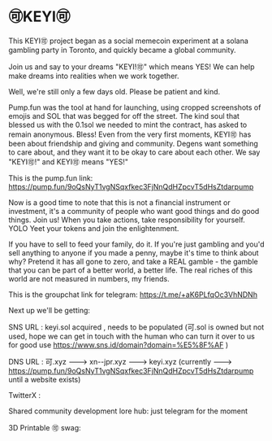 # 🉑KEYI🉑

This KEYI🉑 project began as a social memecoin experiment at a solana gambling party in Toronto, and quickly became a global community.

Join us and say to your dreams "KEYI!🉑" which means YES! We can help make dreams into realities when we work together.

Well, we're still only a few days old. Please be patient and kind. 

Pump.fun was the tool at hand for launching, using cropped screenshots of emojis and SOL that was begged for off the street. The kind soul that blessed us with the 0.1sol we needed to mint the contract, has asked to remain anonymous. Bless! Even from the very first moments, KEYI🉑 has been about friendship and giving and community. Degens want something to care about, and they want it to be okay to care about each other. We say "KEYI🉑!" and KEYI🉑 means "YES!"

This is the pump.fun link: https://pump.fun/9oQsNyT1vgNSqxfkec3FjNnQdHZpcvT5dHsZtdarpump

Now is a good time to note that this is not a financial instrument or investment, it's a community of people who want good things and do good things. Join us! When you take actions, take responsibility for yourself.
YOLO Yeet your tokens and join the enlightenment. 

If you have to sell to feed your family, do it. If you're just gambling and you'd sell anything to anyone if you made a penny, maybe it's time to think about why? Pretend it has all gone to zero, and take a REAL gamble - the gamble that you can be part of a better world, a better life. The real riches of this world are not measured in numbers, my friends.

This is the groupchat link for telegram: https://t.me/+aK6PLfqOc3VhNDNh

Next up we'll be getting:


SNS URL : keyi.sol acquired , needs to be populated (可.sol is owned but not used, hope we can get in touch with the human who can turn it over to us for good use https://www.sns.id/domain?domain=%E5%8F%AF )

DNS URL : 可.xyz ---> xn--jpr.xyz ---> keyi.xyz (currently ---> https://pump.fun/9oQsNyT1vgNSqxfkec3FjNnQdHZpcvT5dHsZtdarpump until a website exists)

TwitterX :

Shared community development lore hub: just telegram for the moment

3D Printable 🉑 swag:


